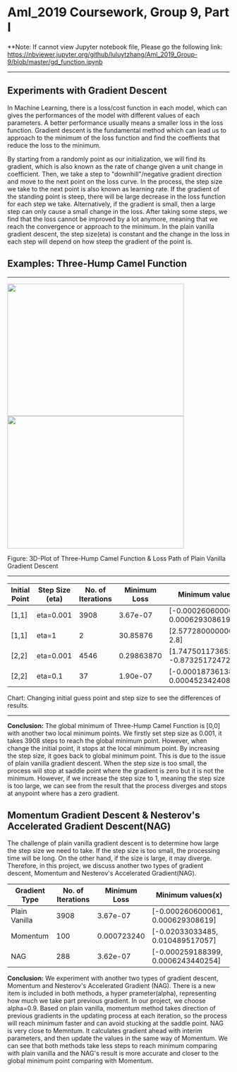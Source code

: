 # Aml_2019 Coursework, Group 9, Part I
**Note: If cannot view Jupyter notebook file, Please go the following link: https://nbviewer.jupyter.org/github/luluytzhang/Aml_2019_Group-9/blob/master/gd_function.ipynb

---
Experiments with Gradient Descent
---

In Machine Learning, there is a loss/cost function in each model, which can gives the performances of the model with different values of each parameters. A better performance usually means a smaller loss in the loss function. Gradient descent is the fundamental method which can lead us to approach to the minimum of the loss function and find the coeffients that reduce the loss to the minimum. 

By starting from a randomly point as our initialization, we will find its gradient, which is also known as the rate of change given a unit change in coefficient. Then, we take a step to "downhill"/negative gradient direction and move to the next point on the loss curve. In the process, the step size we take to the next point is also known as learning rate. If the gradient of the standing point is steep, there will be large decrease in the loss function for each step we take. Alternatively, if the gradient is small, then a large step can only cause a small change in the loss. After taking some steps, we find that the loss cannot be improved by a lot anymore, meaning that we reach the convergence or approach to the minimum. In the plain vanilla gradient descent, the step size(eta) is constant and the change in the loss in each step will depend on how steep the gradient of the point is.

## Examples: Three-Hump Camel Function
---
<p align="left">
  <img width="400" height="300" src="https://github.com/luluytzhang/Aml_2019_Group9/blob/master/1.jpg"/400/300>
  <img width="400" height="300" src="https://github.com/luluytzhang/Aml_2019_Group9/blob/master/2.jpg"/400/300>
</p>
Figure: 3D-Plot of Three-Hump Camel Function & Loss Path of Plain Vanilla Gradient Descent

---

| Initial Point |Step Size (eta) | No. of Iterations | Minimum Loss |  Minimum values(x)  |
| --- | ---| ---| --- | --- |
| [1,1]      |eta=0.001       |        3908       |   3.67e-07   |[-0.000260600061, 0.000629308619] |
| [1,1]      |eta=1           |        2          |   30.85876   | [2.5772800000000005, 2.8]        |
| [2,2]      |eta=0.001       |        4546       |  0.29863870  |[1.7475011736524, -0.87325172472] |
| [2,2]      |eta=0.1         |        37         |   1.90e-07   |[-0.000187361385, 0.000452342408] |

Chart: Changing initial guess point and step size to see the differences of results.

---
**Conclusion:** The global minimum of Three-Hump Camel Function is [0,0] with another two local minimum points. We firstly set step size as 0.001, it takes 3908 steps to reach the global minimum point. However, when change the initial point, it stops at the local minimum point. By increasing the step size, it goes back to global minimum point. This is due to the issue of plain vanilla gradient descent. When the step size is too small, the process will stop at saddle point where the gradient is zero but it is not the minimum. However, if we increase the step size to 1, meaning the step size is too large, we can see from the result that the process diverges and stops at anypoint where has a zero gradient.

## Momentum Gradient Descent & Nesterov's Accelerated Gradient Descent(NAG)
The challenge of plain vanilla gradient descent is to determine how large the step size we need to take. If the step size is too small, the processing time will be long. On the other hand, if the size is large, it may diverge. Therefore, in this project, we discuss another two types of gradient descent, Momentum and Nesterov's Accelerated Gradient(NAG). 

| Gradient Type | No. of Iterations | Minimum Loss |  Minimum values(x)  |
| ---| ---| --- | --- |
| Plain Vanilla | 3908 | 3.67e-07 | [-0.000260600061, 0.000629308619] |
| Momentum | 100 | 0.000723240 | [-0.02033033485, 0.010489517057]|
| NAG | 288 | 3.62e-07 | [-0.000259188399, 0.0006243440254] |

**Conclusion:** We experiment with another two types of gradient descent, Momentum and Nesterov's Accelerated Gradient (NAG). There is a new item is included in both methods, a hyper prameter(alpha), representing how much we take part previous gradient. In our project, we choose alpha=0.9. Based on plain vanilla, momentum method takes direction of previous gradients in the updating process at each iteration, so the process will reach minimum faster and can avoid stucking at the saddle point. NAG is very close to Memntum. It calculates gradient ahead with interim parameters, and then update the values in the same way of Momentum. We can see that both methods take less steps to reach minimum comparing with plain vanilla and the NAG's result is more accurate and closer to the global minimum point comparing with Momentum.


